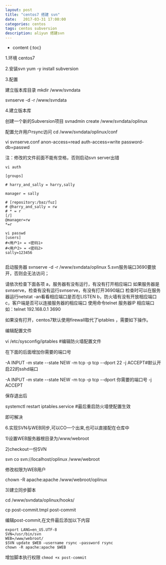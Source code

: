 ```yaml
---
layout: post
title: "centos7 搭建 svn"
date:   2017-03-31 17:00:00
categories: centos
tags: centos subversion
description: aliyun 搭建svn
---
```


* content
{:toc}

1.环境
centos7

2.安装svn
yum -y install subversion

3.配置

建立版本库目录
mkdir /www/svndata

svnserve -d -r /www/svndata

4.建立版本库

创建一个新的Subversion项目
svnadmin create /www/svndata/oplinux

配置允许用户rsync访问
cd /www/svndata/oplinux/conf

vi svnserve.conf
anon-access=read
auth-access=write
password-db=passwd

注：修改的文件前面不能有空格，否则启动svn server出错
```
vi auth

[groups]

# harry_and_sally = harry,sally

manager = sally

# [repository:/baz/fuz]
# @harry_and_sally = rw
# * = r
[/]
@manager=rw
*=r

vi passwd
[users]
#<用户1> = <密码1>
#<用户2> = <密码2>
sally=123456


```
启动服务器
 svnserve -d -r /www/svndata/oplinux
5.svn服务端口3690要放开，否则会无法访问；

请依次检查下面各项
a，服务器有没有运行，有没有打开相应端口
如果服务器是svnserve，检查有没有运行svnserve，有没有打开3690端口
检查时可以在服务器运行netstat -an看看相应端口是否在LISTEN
b，防火墙有没有开放相应端口
c，客户端是否可以连接服务器的相应端口
使用命令telnet 服务器IP 相应端口
如：telnet 192.168.0.1 3690

如果没有打开，centos7默认使用firewall取代了iptables ，需要如下操作。

编辑配置文件

vi /etc/sysconfig/iptables #编辑防火墙配置文件

在下面的后面增加你需要的端口号

-A INPUT -m state --state NEW -m tcp -p tcp --dport 22 -j ACCEPT#默认开启22的sshd端口

-A INPUT -m state --state NEW -m tcp -p tcp --dport 你需要的端口号 -j ACCEPT

保存退出后

systemctl restart iptables.service #最后重启防火墙使配置生效

即可解决


6.实现SVN与WEB同步,可以CO一个出来,也可以直接配在仓库中

1)设置WEB服务器根目录为/www/webroot

2)checkout一份SVN

svn co svn://localhost/oplinux /www/webroot

修改权限为WEB用户

chown -R apache:apache /www/webroot/oplinux

3)建立同步脚本

cd /www/svndata/oplinux/hooks/

cp post-commit.tmpl post-commit

编辑post-commit,在文件最后添加以下内容
```
export LANG=en_US.UTF-8
SVN=/usr/bin/svn
WEB=/www/webroot/
$SVN update $WEB –username rsync –password rsync
chown -R apache:apache $WEB
```
增加脚本执行权限
```chmod +x post-commit```